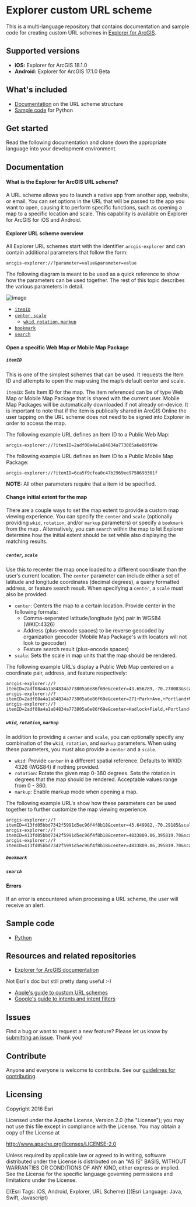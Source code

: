 # Explorer custom URL scheme

This is a multi-language repository that contains documentation and sample code for creating custom URL schemes in [Explorer for ArcGIS](http://doc.arcgis.com/en/Explorer/).

## Supported versions

* **iOS:** Explorer for ArcGIS 18.1.0
* **Android:** Explorer for ArcGIS 17.1.0 Beta

## What's included

* [Documentation](#documentation) on the URL scheme structure
* [Sample code](#sample) for Python

## Get started

Read the following documentation and clone down the appropriate language into your development environment.
<a name="documentation"></a>

## Documentation

#### What is the Explorer for ArcGIS URL scheme?

A URL scheme allows you to launch a native app from another app, website, or email. You can set options in the URL that will be passed to the app you want to open, causing it to perform specific functions, such as opening a map to a specific location and scale. This capability is available on Explorer for ArcGIS for iOS and Android.

#### Explorer URL scheme overview

All Explorer URL schemes start with the identifier `arcgis-explorer` and can contain additional parameters that follow the form:

`
arcgis-explorer://?parameter=value&parameter=value
`

The following diagram is meant to be used as a quick reference to show how the parameters can be used together. The rest of this topic describes the various parameters in detail.


![image](https://devtopia.esri.com/storage/user/1320/files/b469df44-fade-11e7-8d2b-e2854b9cd241)


* [`itemID`](#itemid)
* [`center`, `scale`](#center-scale)
  * [`wkid`, `rotation`, `markup`](#wkid-rotation-markup)
* [`bookmark`](#bookmark)
* [`search`](#search)


#### Open a specific Web Map or Mobile Map Package 
##### `itemID`

This is one of the simplest schemes that can be used. It requests the Item ID and attempts to open the map using the map’s default center and scale.

`itemID`: Sets Item ID for the map. The item referenced can be of type Web Map or Mobile Map Package that is shared with the current user. Mobile Map Packages will be automatically downloaded if not already on-device. It is important to note that if the item is publically shared in ArcGIS Online the user tapping on the URL scheme does not need to be signed into Explorer in order to access the map.

The following example URL defines an Item ID to a Public Web Map:

```
arcgis-explorer://?itemID=2adf08a4a1a84834a773805a6e86f69e
```

The following example URL defines an Item ID to a Public Mobile Map Package:

```
arcgis-explorer://?itemID=6ca5f9cfea0c47b2969ee9750693301f
```

**NOTE:** All other parameters require that a item id be specified.

#### Change initial extent for the map

There are a couple ways to set the map extent to provide a custom map viewing experience. You can specify the `center` and `scale` (optionally providing `wkid`, `rotation`, and/or `markup` parameters) or specify a `bookmark` from the map . Alternatively, you can `search` within the map to let Explorer determine how the initial extent should be set while also displaying the matching results. 

##### `center`, `scale`

Use this to recenter the map once loaded to a different coordinate than the user’s current location. The `center` parameter can include either a set of latitude and longitude coordinates (decimal degrees), a query formatted address, or feature search result. When specifying a `center`, a `scale` must also be provided.

- `center`: Centers the map to a certain location. Provide center in the following formats:
  - Comma-seperated latitude/longitude (y/x) pair in WGS84 (WKID:4326)
  - Address (plus-encode spaces) to be reverse geocoded by organization geocoder (Mobile Map Package's with locators will not look to geocoder)
  - Feature search result (plus-encode spaces)
- `scale`: Sets the scale in map units that the map should be rendered.


The following example URL's display a Public Web Map centered on a coordinate pair, address, and feature respectively:

```
arcgis-explorer://?itemID=2adf08a4a1a84834a773805a6e86f69e&center=43.656789,-70.278083&scale=90000
arcgis-explorer://?itemID=2adf08a4a1a84834a773805a6e86f69e&center=271+Park+Ave,+Portland+ME&scale=90000
arcgis-explorer://?itemID=2adf08a4a1a84834a773805a6e86f69e&center=Hadlock+Field,+Portland+ME&scale=15000
```

##### `wkid`, `rotation`, `markup`

In addition to providing a `center` and `scale`, you can optionally specify any combination of the `wkid`, `rotation`, and `markup` parameters. When using these parameters, you must also provide a `center` and a `scale`.
- `wkid`: Provide `center` in a different spatial reference. Defaults to WKID: 4326 (WGS84) if nothing provided.
- `rotation`: Rotate the given map 0-360 degrees. Sets the rotation in degrees that the map should be rendered. Acceptable values range from 0 - 360.
- `markup`: Enable markup mode when opening a map.

The following example URL's show how these parameters can be used together to further customize the map viewing experience.
```
arcgis-explorer://?itemID=413fd05bbd7342f5991d5ec96f4f8b18&center=43.649982,-70.29185&scale=2000&rotation=180
arcgis-explorer://?itemID=413fd05bbd7342f5991d5ec96f4f8b18&center=4833809.06,395819.70&scale=2000&wkid=26919&rotation=180
arcgis-explorer://?itemID=413fd05bbd7342f5991d5ec96f4f8b18&center=4833809.06,395819.70&scale=2000&wkid=26919&rotation=180&markup=true
```

##### `bookmark`


##### `search`


#### Errors
If an error is encountered when processing a URL scheme, the user will receive an alert.
<a name="sample"></a>

## Sample code

* [Python](https://github.com/Esri/explorer-integration/tree/master/src/Python)

## Resources and related repositories

* [Explorer for ArcGIS documentation](http://doc.arcgis.com/en/explorer/)

Not Esri's doc but still pretty dang useful :-)

* [Apple's guide to custom URL schemes](https://developer.apple.com/library/ios/featuredarticles/iPhoneURLScheme_Reference/Introduction/Introduction.html#//apple_ref/doc/uid/TP40007899)
* [Google's guide to intents and intent filters](https://developer.android.com/guide/components/intents-filters.html)

## Issues

Find a bug or want to request a new feature? Please let us know by [submitting an issue](https://github.com/Esri/explorer-integration/issues/new). Thank you!

## Contribute

Anyone and everyone is welcome to contribute. See our [guidelines for contributing](https://github.com/esri/contributing).

## Licensing
Copyright 2016 Esri

Licensed under the Apache License, Version 2.0 (the "License");
you may not use this file except in compliance with the License.
You may obtain a copy of the License at

   http://www.apache.org/licenses/LICENSE-2.0

Unless required by applicable law or agreed to in writing, software
distributed under the License is distributed on an "AS IS" BASIS,
WITHOUT WARRANTIES OR CONDITIONS OF ANY KIND, either express or implied.
See the License for the specific language governing permissions and
limitations under the License.

[](Esri Tags: iOS, Android, Explorer, URL Scheme)
[](Esri Language: Java, Swift, Javascript)
